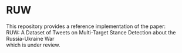 # RUW
This repository provides a reference implementation of the paper:  
RUW: A Dataset of Tweets on Multi-Target Stance Detection about the Russia-Ukraine War  
which is under review.

